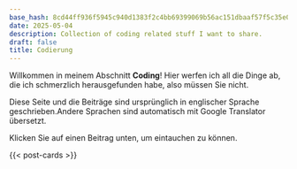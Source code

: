 ```yaml
---
base_hash: 8cd44ff936f5945c940d1383f2c4bb69399069b56ac151dbaaf57f5c35e0c252
date: 2025-05-04
description: Collection of coding related stuff I want to share.
draft: false
title: Codierung
---
```


Willkommen in meinem Abschnitt **Coding**!
Hier werfen ich all die Dinge ab, die ich schmerzlich herausgefunden habe, also müssen Sie nicht.

Diese Seite und die Beiträge sind ursprünglich in englischer Sprache geschrieben.Andere Sprachen sind
automatisch mit Google Translator übersetzt.

Klicken Sie auf einen Beitrag unten, um eintauchen zu können.

{{< post-cards >}}